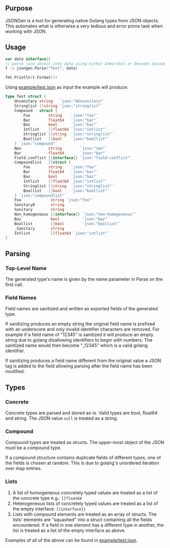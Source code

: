 ## Purpose
JSONGen is a tool for generating native Golang types from JSON objects. This automates what is otherwise a very tedious and error prone task when working with JSON.

## Usage
```go
var data interface{}
// parse json object into data using either Unmarshal or Decoder.Decode
t := jsongen.Parse("Test", data)

fmt.Println(t.Format())
```
Using [example/test.json](example/test.json) as input the example will produce:
```go
type Test struct {
	Unsanitary string   `json:"0Unsanitary"`
	Stringlist []string `json:"stringlist"`
	Compound   struct {
		Foo        string    `json:"foo"`
		Bar        float64   `json:"bar"`
		Baz        bool      `json:"baz"`
		Intlist    []float64 `json:"intlist"`
		Stringlist []string  `json:"stringlist"`
		Boollist   []bool    `json:"boollist"`
	} `json:"compound"`
	Nan            string        `json:"nan"`
	Bar            float64       `json:"bar"`
	Field_conflict []interface{} `json:"field-conflict"`
	Compoundlist   []struct {
		Foo        string    `json:"foo"`
		Bar        float64   `json:"bar"`
		Baz        bool      `json:"baz"`
		Intlist    []float64 `json:"intlist"`
		Stringlist []string  `json:"stringlist"`
		Boollist   []bool    `json:"boollist"`
	} `json:"compoundlist"`
	Foo             string `json:"foo"`
	Sanitary0       string
	Sanitary        string
	Non_homogeneous []interface{} `json:"non-homogeneous"`
	Baz             bool          `json:"baz"`
	Boollist        []bool        `json:"boollist"`
	_Sanitary       string
	Intlist         []float64 `json:"intlist"`
}
```

## Parsing
### Top-Level Name
The generated type's name is given by the name parameter in Parse on the first call.

### Field Names
Field names are sanitized and written as exported fields of the generated type.

If sanitizing produces an empty string the original field name is prefixed with an underscore and only invalid identifier characters are removed. For example if a field name of "12345" is sanitized it will produce an empty string due to golang disallowing identifiers to begin with numbers. The sanitized name would then become "_12345" which is a valid golang identifier.

If sanitizing produces a field name different from the original value a JSON tag is added to the field allowing parsing after the field name has been modified.

## Types
### Concrete
Concrete types are parsed and stored as-is. Valid types are bool, float64 and string. The JSON value `null` is treated as a string.

### Compound
Compound types are treated as structs. The upper-most object of the JSON must be a compound type.

If a compound structure contains duplicate fields of different types, one of the fields is chosen at random. This is due to golang's unordered iteration over map entries.

### Lists
  1. A list of homogeneous concretely typed values are treated as a list of the concrete type e.g.: `[]float64`
  2. Heterogeneous lists of concretely typed values are treated as a list of the empty interface: `[]interface{}`
  3. Lists with compound elements are treated as an array of structs. The lists' elements are "squashed" into a struct containing all the fields encountered. If a field in one element has a different type in another, the list is treated as a list of the empty interface as above.

Examples of all of the above can be found in [example/test.json](example/test.json).